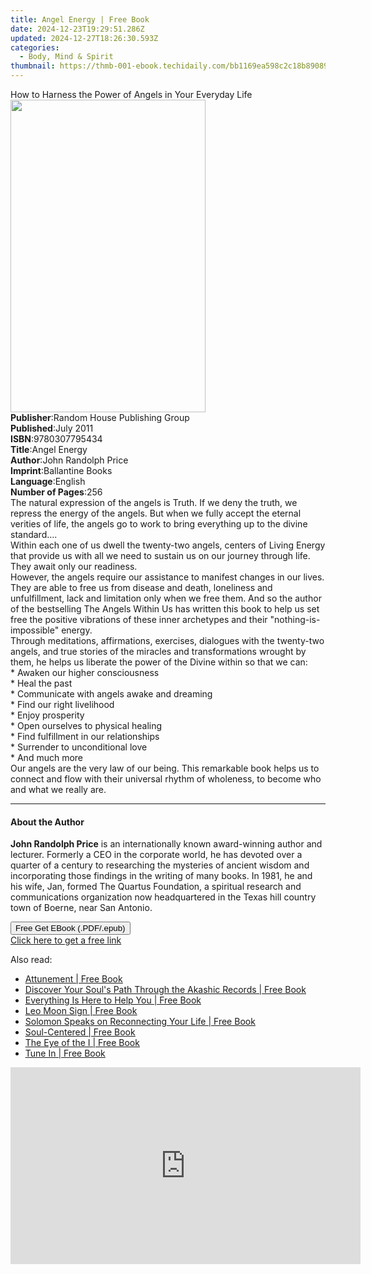 ```yaml
---
title: Angel Energy | Free Book
date: 2024-12-23T19:29:51.286Z
updated: 2024-12-27T18:26:30.593Z
categories:
  - Body, Mind & Spirit
thumbnail: https://thmb-001-ebook.techidaily.com/bb1169ea598c2c18b89089b74e7c12a722d893cb36fbabcfb646cf7aac2a496f.jpg
---
```

<main id="book-container">
  <div class="flex flex-col">
    <div class="book-brief flex-1 py-6 px-4 sm:p-6 md:py-10 md:px-8">
      <!-- brief-->
      <div class="book-brief-main">
        How to Harness the Power of Angels in Your Everyday Life
      </div>
    </div>
    <div
      class="book-meta-info flex-1 grid gap-4 col-start-1 col-end-3 row-start-1 sm:mb-6 sm:grid-cols-4 lg:gap-6 lg:col-start-2 lg:row-end-6 lg:row-span-6 lg:mb-0"
    >
      <div
        class="book-meta-info-left place-content-center mt-4 p-4 text-sm leading-6 col-start-2 col-span-2 dark:text-slate-400"
      >
        <img
          class="w-full h-500 object-cover rounded-lg sm:h-255 sm:col-span-2 lg:col-span-full"
          src="https://img-001-ebook.techidaily.com/044a4c69003b6235a4b639b509bc46526de9db0be161aaac1fbbcce5b3d40f7f.jpg"
          alt=""
          width="312"
          height="500"
        />
      </div>
      <div
        class="book-meta-info-right mt-2 col-start-1 row-start-2 col-span-3 self-center"
      >
        <!-- meta data  -->
        <div class="flex flex-col px-4 md:px-8">
          <div class="flex-1">
            <strong>Publisher</strong>:<span class="px-2"
              >Random House Publishing Group</span
            >
          </div>
          <div class="flex-1">
            <strong>Published</strong>:<span class="px-2">July 2011</span>
          </div>
          <div class="flex-1">
            <strong>ISBN</strong>:<span class="px-2">9780307795434</span>
          </div>
          <div class="flex-1">
            <strong>Title</strong>:<span class="px-2">Angel Energy</span>
          </div>
          <div class="flex-1">
            <strong>Author</strong>:<span class="px-2"
              >John Randolph Price</span
            >
          </div>
          <div class="flex-1">
            <strong>Imprint</strong>:<span class="px-2">Ballantine Books</span>
          </div>
          <div class="flex-1">
            <strong>Language</strong>:<span class="px-2">English</span>
          </div>
          <div class="flex-1">
            <strong>Number of Pages</strong>:<span class="px-2">256</span>
          </div>
        </div>
      </div>
    </div>
    <div class="book-description flex-1 py-6 px-4 sm:p-6 md:py-10 md:px-8">
      <div class="book-description-main">
        <div accordion-content="" id="description">
          The natural expression of the angels is Truth. If we deny the truth,
          we repress the energy of the angels. But when we fully accept the
          eternal verities of life, the angels go to work to bring everything up
          to the divine standard....<br />Within each one of us dwell the
          twenty-two angels, centers of Living Energy that provide us with all
          we need to sustain us on our journey through life. They await only our
          readiness.<br />However, the angels require our assistance to manifest
          changes in our lives. They are able to free us from disease and death,
          loneliness and unfulfillment, lack and limitation only when we free
          them. And so the author of the bestselling The Angels Within Us has
          written this book to help us set free the positive vibrations of these
          inner archetypes and their "nothing-is-impossible" energy.<br />Through
          meditations, affirmations, exercises, dialogues with the twenty-two
          angels, and true stories of the miracles and transformations wrought
          by them, he helps us liberate the power of the Divine within so that
          we can: <br />* Awaken our higher consciousness<br />* Heal the
          past<br />* Communicate with angels awake and dreaming<br />* Find our
          right livelihood<br />* Enjoy prosperity<br />* Open ourselves to
          physical healing<br />* Find fulfillment in our relationships<br />*
          Surrender to unconditional love<br />* And much more<br />Our angels
          are the very law of our being. This remarkable book helps us to
          connect and flow with their universal rhythm of wholeness, to become
          who and what we really are.
        </div>
        <div class="accordion-fader"></div>
      </div>
    </div>
    <div class="book-excerpts flex-1 py-6 px-4 sm:p-6 md:py-10 md:px-8">
      <!-- excerpts-->
      <div class="book-excerpts-main">
        <hr />
        <h4 class="placeholder placeholder-heading">
          <span>About the Author</span>
        </h4>
        <p>
          <b>John Randolph Price</b> is an internationally known award-winning
          author and lecturer. Formerly a CEO in the corporate world, he has
          devoted over a quarter of a century to researching the mysteries of
          ancient wisdom and incorporating those findings in the writing of many
          books. In 1981, he and his wife, Jan, formed The Quartus Foundation, a
          spiritual research and communications organization now headquartered
          in the Texas hill country town of Boerne, near San Antonio.
        </p>
      </div>
    </div>
    <div
      class="book-about-author flex-1 py-6 px-4 sm:p-6 md:py-10 md:px-8"
    ></div>
    <div class="book-free-get flex-1 py-6 px-4 sm:p-6 md:py-10 md:px-8">
      <button
        id="btn-free-get"
        class="bg-blue-500 hover:bg-blue-700 text-white font-bold py-2 px-4 rounded"
      >
        Free Get EBook (.PDF/.epub)
      </button>
      <div id="countdown-display" class="px-2 text-lg mt-2"></div>
      <a
        id="free-link"
        class="hidden bg-blue-500 hover:bg-blue-700 text-white font-bold py-2 px-4 rounded"
        href="https://www.ebooks.com/en-us/book/670512/angel-energy/john-randolph-price/"
        target="_blank"
        >Click here to get a free link</a
      >
    </div>
    <script>
      let countdownTime = 0;
      let countdownInterval = null;
      document
        .getElementById('btn-free-get')
        .addEventListener('click', startCountdown);
      function startCountdown() {
        countdownTime = new Date().getTime() + 60000 * 3;
        countdownInterval = setInterval(updateCountdown, 1000);
        document.getElementById('btn-free-get').disabled = true;
        document
          .getElementById('btn-free-get')
          .classList.add('bg-gray-500', 'cursor-not-allowed');
      }
      function updateCountdown() {
        let currentTime = new Date().getTime();
        let timeLeft = countdownTime - currentTime;
        let secondsLeft = Math.floor(timeLeft / 1000);
        document.getElementById('countdown-display').innerHTML =
          `Remaining time: ${secondsLeft} seconds.`;
        if (secondsLeft <= 0) {
          clearInterval(countdownInterval);
          document.getElementById('btn-free-get').classList.add('hidden');
          document.getElementById('free-link').classList.remove('hidden');
          document.getElementById('countdown-display').innerHTML = '';
        }
      }
    </script>
  </div>
</main>

<ins class="adsbygoogle"
      style="display:block"
      data-ad-client="ca-pub-7571918770474297"
      data-ad-slot="8358498916"
      data-ad-format="auto"
      data-full-width-responsive="true"></ins>
    

<span class="atpl-alsoreadstyle">Also read:</span>
<div><ul>
<li><a href="https://novels-ebooks.techidaily.com/96317642-9781401954925-attunement/"><u>Attunement | Free Book</u></a></li>
<li><a href="https://novels-ebooks.techidaily.com/96317627-9781401948146-discover-your-souls-path-through-the-akashic-records/"><u>Discover Your Soul's Path Through the Akashic Records | Free Book</u></a></li>
<li><a href="https://novels-ebooks.techidaily.com/96317634-9781401954963-everything-is-here-to-help-you/"><u>Everything Is Here to Help You | Free Book</u></a></li>
<li><a href="https://novels-ebooks.techidaily.com/96317646-9781781803752-leo-moon-sign/"><u>Leo Moon Sign | Free Book</u></a></li>
<li><a href="https://novels-ebooks.techidaily.com/96317621-9781401943486-solomon-speaks-on-reconnecting-your-life/"><u>Solomon Speaks on Reconnecting Your Life | Free Book</u></a></li>
<li><a href="https://novels-ebooks.techidaily.com/96317608-9781401935870-soul-centered/"><u>Soul-Centered | Free Book</u></a></li>
<li><a href="https://novels-ebooks.techidaily.com/96317611-9781401945459-the-eye-of-the-i/"><u>The Eye of the I | Free Book</u></a></li>
<li><a href="https://novels-ebooks.techidaily.com/96317617-9781401944162-tune-in/"><u>Tune In | Free Book</u></a></li>
</ul></div>

<!-- affiliate ads begin -->
<iframe width="560" height="315" src="https://www.youtube.com/embed/mMYEK2gtY5c?si=ytxNz_JHZkTrwb4b" title="YouTube video player" frameborder="0" allow="accelerometer; autoplay; clipboard-write; encrypted-media; gyroscope; picture-in-picture; web-share" referrerpolicy="strict-origin-when-cross-origin" allowfullscreen></iframe>
<!-- affiliate ads end -->

